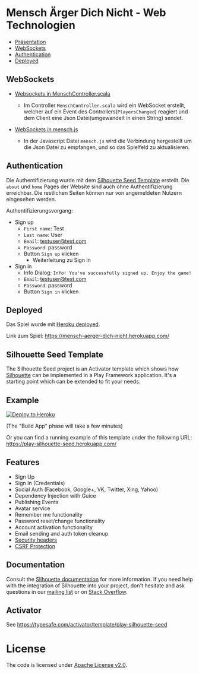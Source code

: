 Mensch Ärger Dich Nicht - Web Technologien
=====================================

- [Präsentation](https://prezi.com/view/xmgZydWBJXCoDYWFiN6M/)
- [WebSockets](#websockets)
- [Authentication](#authentication)
- [Deployed](#deployed)

## WebSockets

- [Websockets in MenschController.scala](https://github.com/svantja/MenschAergerDichNicht_WT/blob/39b8456572e20c872ae38608614ee727adf11d45/app/controllers/MenschController.scala#L88)
  - Im Controller ``MenschController.scala`` wird ein WebSocket erstellt, welcher auf ein Event des Controllers(``PlayersChanged``) reagiert und dem Client eine Json Datei(umgewandelt in einen String) sendet.
  
- [WebSockets in mensch.js](https://github.com/svantja/MenschAergerDichNicht_WT/blob/39b8456572e20c872ae38608614ee727adf11d45/public/javascripts/mensch.js#L301)
  - In der Javascript Datei ``mensch.js`` wird die Verbindung hergestellt um die Json Datei zu empfangen, und so das Spielfeld zu aktualisieren.


## Authentication

Die Authentifizierung wurde mit dem [Silhouette Seed Template](#silhouette-seed-template) erstellt.
Die ``about`` und ``home`` Pages der Website sind auch ohne Authentifizierung erreichbar. Die restlichen Seiten können nur von angemeldeten Nutzern eingesehen werden.

Authentifizierungsvorgang:
  * Sign up
    * ``First name``: Test
    * ``Last name``: User
    * ``Email``: testuser@test.com
    * ``Password``: password
    * Button `Sign up` klicken
      * Weiterleitung zu Sign in
  * Sign in
    * Info Dialog: `Info! You've successfully signed up. Enjoy the game!`
    * ``Email``: testuser@test.com
    * ``Password``: password
    * Button `Sign in` klicken

## Deployed
Das Spiel wurde mit [Heroku deployed](#example).

Link zum Spiel: https://mensch-aerger-dich-nicht.herokuapp.com/

## Silhouette Seed Template

The Silhouette Seed project is an Activator template which shows how [Silhouette](https://github.com/mohiva/play-silhouette) can be implemented in a Play Framework application. It's a starting point which can be extended to fit your needs.

## Example

[![Deploy to Heroku](https://www.herokucdn.com/deploy/button.png)](https://heroku.com/deploy)

(The "Build App" phase will take a few minutes)

Or you can find a running example of this template under the following URL: https://play-silhouette-seed.herokuapp.com/

## Features

* Sign Up
* Sign In (Credentials)
* Social Auth (Facebook, Google+, VK, Twitter, Xing, Yahoo)
* Dependency Injection with Guice
* Publishing Events
* Avatar service
* Remember me functionality
* Password reset/change functionality
* Account activation functionality
* Email sending and auth token cleanup
* [Security headers](https://www.playframework.com/documentation/2.4.x/SecurityHeaders)
* [CSRF Protection](https://www.playframework.com/documentation/2.4.x/ScalaCsrf)

## Documentation

Consult the [Silhouette documentation](http://silhouette.mohiva.com/docs) for more information. If you need help with the integration of Silhouette into your project, don't hesitate and ask questions in our [mailing list](https://groups.google.com/forum/#!forum/play-silhouette) or on [Stack Overflow](http://stackoverflow.com/questions/tagged/playframework).

## Activator

See https://typesafe.com/activator/template/play-silhouette-seed

# License

The code is licensed under [Apache License v2.0](http://www.apache.org/licenses/LICENSE-2.0).
